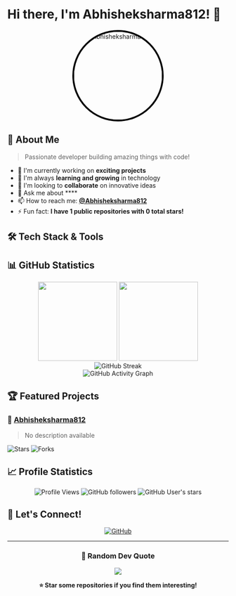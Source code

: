 # Hi there, I'm Abhisheksharma812! 👋

<div align="center">
  <img src="https://avatars.githubusercontent.com/u/212085642?v=4" alt="Abhisheksharma812" width="200" height="200" style="border-radius: 50%; border: 4px solid #000000;" />
</div>

## 🚀 About Me

> Passionate developer building amazing things with code!

- 🔭 I'm currently working on **exciting projects**
- 🌱 I'm always **learning and growing** in technology
- 👯 I'm looking to **collaborate** on innovative ideas
- 💬 Ask me about ****
- 📫 How to reach me: **[@Abhisheksharma812](https://github.com/Abhisheksharma812)**
- ⚡ Fun fact: **I have 1 public repositories with 0 total stars!**

## 🛠️ Tech Stack & Tools

<div align="center">



</div>

## 📊 GitHub Statistics

<div align="center">
  <img height="180em" src="https://github-readme-stats.vercel.app/api?username=Abhisheksharma812&show_icons=true&theme=dark&include_all_commits=true&count_private=true&hide_border=true&bg_color=000000&text_color=ffffff&icon_color=ffffff&title_color=ffffff"/>
  <img height="180em" src="https://github-readme-stats.vercel.app/api/top-langs/?username=Abhisheksharma812&layout=compact&langs_count=8&theme=dark&hide_border=true&bg_color=000000&text_color=ffffff&title_color=ffffff"/>
</div>

<div align="center">
  <img src="https://github-readme-streak-stats.herokuapp.com/?user=Abhisheksharma812&theme=dark&hide_border=true&background=000000&stroke=ffffff&ring=ffffff&fire=ffffff&currStreakNum=ffffff&sideNums=ffffff&currStreakLabel=ffffff&sideLabels=ffffff&dates=ffffff" alt="GitHub Streak" />
</div>

<div align="center">
  <img src="https://github-readme-activity-graph.vercel.app/graph?username=Abhisheksharma812&theme=high-contrast&hide_border=true&bg_color=000000&color=ffffff&line=ffffff&point=ffffff" alt="GitHub Activity Graph" />
</div>

## 🏆 Featured Projects

### 🎯 [Abhisheksharma812](https://github.com/Abhisheksharma812/Abhisheksharma812)

> No description available

<div align="left">
  
![Stars](https://img.shields.io/github/stars/Abhisheksharma812/Abhisheksharma812?style=social) 
![Forks](https://img.shields.io/github/forks/Abhisheksharma812/Abhisheksharma812?style=social) 


</div>

## 📈 Profile Statistics

<div align="center">

![Profile Views](https://komarev.com/ghpvc/?username=Abhisheksharma812&label=Profile%20views&color=000000&style=flat)
![GitHub followers](https://img.shields.io/github/followers/Abhisheksharma812?label=Followers&style=social)
![GitHub User's stars](https://img.shields.io/github/stars/Abhisheksharma812?label=Stars&style=social)

</div>

## 🤝 Let's Connect!

<div align="center">

[![GitHub](https://img.shields.io/badge/GitHub-000000?style=for-the-badge&logo=github&logoColor=white)](https://github.com/Abhisheksharma812)



</div>

---

<div align="center">

### 💭 Random Dev Quote
![](https://quotes-github-readme.vercel.app/api?type=horizontal&theme=dark&bg_color=000000&text_color=ffffff)

**⭐ Star some repositories if you find them interesting!**

</div>
